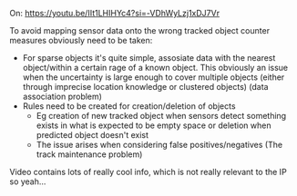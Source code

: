 On: https://youtu.be/IIt1LHIHYc4?si=-VDhWyLzj1xDJ7Vr

To avoid mapping sensor data onto the wrong tracked object counter measures obviously need to be taken:
- For sparse objects it's quite simple, assosiate data with the nearest object/within a certain rage of a known object. This obviously an issue when the uncertainty is large enough to cover multiple objects (either through imprecise location knowledge or clustered objects) (data association problem)
- Rules need to be created for creation/deletion of objects 
	- Eg creation of new tracked object when sensors detect something exists in what is expected to be empty space or deletion when predicted object doesn't exist
	- The issue arises when considering false positives/negatives (The track maintenance problem)

Video contains lots of really cool info, which is not really relevant to the IP so yeah...